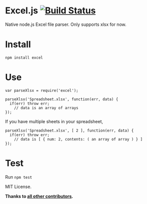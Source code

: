 Excel.js [![Build Status](https://travis-ci.org/trevordixon/excel.js.svg?branch=master)](https://travis-ci.org/trevordixon/excel.js)
========

Native node.js Excel file parser. Only supports xlsx for now.

Install
=======
    npm install excel

Use
====
    var parseXlsx = require('excel');

    parseXlsx('Spreadsheet.xlsx', function(err, data) {
      if(err) throw err;
        // data is an array of arrays
    });

If you have multiple sheets in your spreadsheet,

    parseXlsx('Spreadsheet.xlsx', [ 2 ], function(err, data) {
      if(err) throw err;
        // data is [ { num: 2, contents: ( an array of array ) } ]
    });
    
Test
=====
Run `npm test`

MIT License.

**Thanks to [all other contributors](https://github.com/trevordixon/excel.js/graphs/contributors).**
